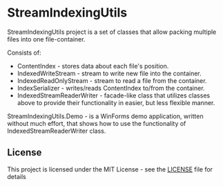 # StreamIndexingUtils
StreamIndexingUtils project is a set of classes that allow packing multiple files into one file-container.

Consists of:
* ContentIndex - stores data about each file's position.
* IndexedWriteStream - stream to write new file into the container.
* IndexedReadOnlyStream - stream to read a file from the container.
* IndexSerializer - writes/reads ContentIndex to/from the container.
* IndexedStreamReaderWriter - facade-like class that utilizes classes above to provide their functionality in easier, but less flexible manner.

StreamIndexingUtils.Demo - is a WinForms demo application, written without much effort, that shows how to use the functionality of IndexedStreamReaderWriter class.

## License
This project is licensed under the MIT License - see the [LICENSE](https://github.com/wolf8196/Mercury/blob/master/LICENSE) file for details

